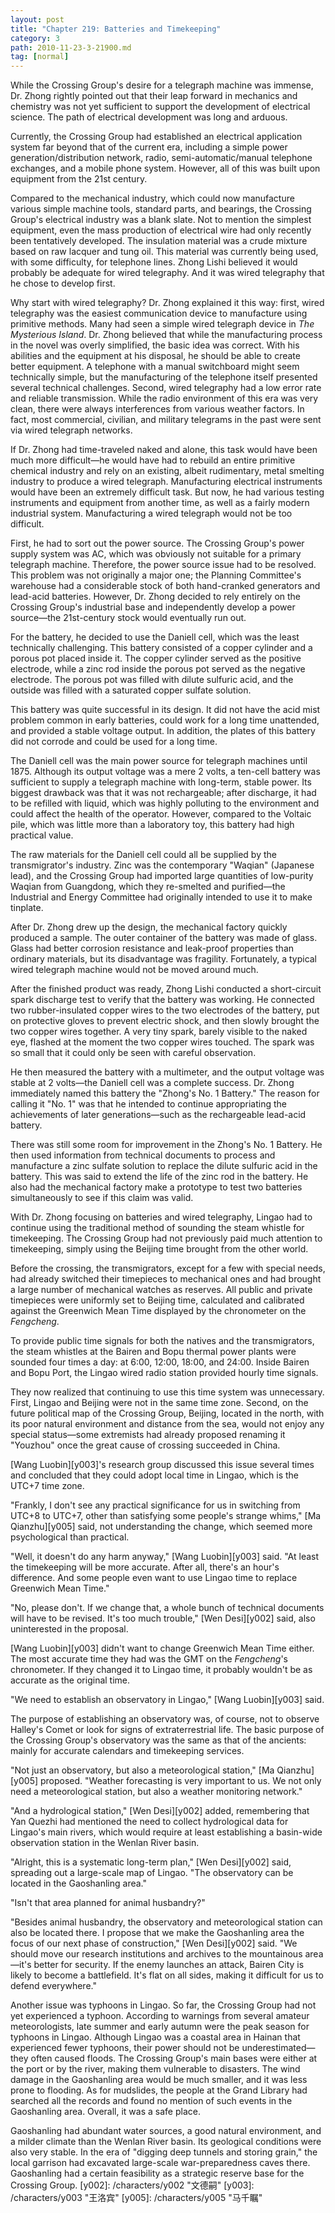 ```yaml
---
layout: post
title: "Chapter 219: Batteries and Timekeeping"
category: 3
path: 2010-11-23-3-21900.md
tag: [normal]
---
```


While the Crossing Group's desire for a telegraph machine was immense, Dr. Zhong rightly pointed out that their leap forward in mechanics and chemistry was not yet sufficient to support the development of electrical science. The path of electrical development was long and arduous.

Currently, the Crossing Group had established an electrical application system far beyond that of the current era, including a simple power generation/distribution network, radio, semi-automatic/manual telephone exchanges, and a mobile phone system. However, all of this was built upon equipment from the 21st century.

Compared to the mechanical industry, which could now manufacture various simple machine tools, standard parts, and bearings, the Crossing Group's electrical industry was a blank slate. Not to mention the simplest equipment, even the mass production of electrical wire had only recently been tentatively developed. The insulation material was a crude mixture based on raw lacquer and tung oil. This material was currently being used, with some difficulty, for telephone lines. Zhong Lishi believed it would probably be adequate for wired telegraphy. And it was wired telegraphy that he chose to develop first.

Why start with wired telegraphy? Dr. Zhong explained it this way: first, wired telegraphy was the easiest communication device to manufacture using primitive methods. Many had seen a simple wired telegraph device in *The Mysterious Island*. Dr. Zhong believed that while the manufacturing process in the novel was overly simplified, the basic idea was correct. With his abilities and the equipment at his disposal, he should be able to create better equipment. A telephone with a manual switchboard might seem technically simple, but the manufacturing of the telephone itself presented several technical challenges. Second, wired telegraphy had a low error rate and reliable transmission. While the radio environment of this era was very clean, there were always interferences from various weather factors. In fact, most commercial, civilian, and military telegrams in the past were sent via wired telegraph networks.

If Dr. Zhong had time-traveled naked and alone, this task would have been much more difficult—he would have had to rebuild an entire primitive chemical industry and rely on an existing, albeit rudimentary, metal smelting industry to produce a wired telegraph. Manufacturing electrical instruments would have been an extremely difficult task. But now, he had various testing instruments and equipment from another time, as well as a fairly modern industrial system. Manufacturing a wired telegraph would not be too difficult.

First, he had to sort out the power source. The Crossing Group's power supply system was AC, which was obviously not suitable for a primary telegraph machine. Therefore, the power source issue had to be resolved. This problem was not originally a major one; the Planning Committee's warehouse had a considerable stock of both hand-cranked generators and lead-acid batteries. However, Dr. Zhong decided to rely entirely on the Crossing Group's industrial base and independently develop a power source—the 21st-century stock would eventually run out.

For the battery, he decided to use the Daniell cell, which was the least technically challenging. This battery consisted of a copper cylinder and a porous pot placed inside it. The copper cylinder served as the positive electrode, while a zinc rod inside the porous pot served as the negative electrode. The porous pot was filled with dilute sulfuric acid, and the outside was filled with a saturated copper sulfate solution.

This battery was quite successful in its design. It did not have the acid mist problem common in early batteries, could work for a long time unattended, and provided a stable voltage output. In addition, the plates of this battery did not corrode and could be used for a long time.

The Daniell cell was the main power source for telegraph machines until 1875. Although its output voltage was a mere 2 volts, a ten-cell battery was sufficient to supply a telegraph machine with long-term, stable power. Its biggest drawback was that it was not rechargeable; after discharge, it had to be refilled with liquid, which was highly polluting to the environment and could affect the health of the operator. However, compared to the Voltaic pile, which was little more than a laboratory toy, this battery had high practical value.

The raw materials for the Daniell cell could all be supplied by the transmigrator's industry. Zinc was the contemporary "Waqian" (Japanese lead), and the Crossing Group had imported large quantities of low-purity Waqian from Guangdong, which they re-smelted and purified—the Industrial and Energy Committee had originally intended to use it to make tinplate.

After Dr. Zhong drew up the design, the mechanical factory quickly produced a sample. The outer container of the battery was made of glass. Glass had better corrosion resistance and leak-proof properties than ordinary materials, but its disadvantage was fragility. Fortunately, a typical wired telegraph machine would not be moved around much.

After the finished product was ready, Zhong Lishi conducted a short-circuit spark discharge test to verify that the battery was working. He connected two rubber-insulated copper wires to the two electrodes of the battery, put on protective gloves to prevent electric shock, and then slowly brought the two copper wires together. A very tiny spark, barely visible to the naked eye, flashed at the moment the two copper wires touched. The spark was so small that it could only be seen with careful observation.

He then measured the battery with a multimeter, and the output voltage was stable at 2 volts—the Daniell cell was a complete success. Dr. Zhong immediately named this battery the "Zhong's No. 1 Battery." The reason for calling it "No. 1" was that he intended to continue appropriating the achievements of later generations—such as the rechargeable lead-acid battery.

There was still some room for improvement in the Zhong's No. 1 Battery. He then used information from technical documents to process and manufacture a zinc sulfate solution to replace the dilute sulfuric acid in the battery. This was said to extend the life of the zinc rod in the battery. He also had the mechanical factory make a prototype to test two batteries simultaneously to see if this claim was valid.

With Dr. Zhong focusing on batteries and wired telegraphy, Lingao had to continue using the traditional method of sounding the steam whistle for timekeeping. The Crossing Group had not previously paid much attention to timekeeping, simply using the Beijing time brought from the other world.

Before the crossing, the transmigrators, except for a few with special needs, had already switched their timepieces to mechanical ones and had brought a large number of mechanical watches as reserves. All public and private timepieces were uniformly set to Beijing time, calculated and calibrated against the Greenwich Mean Time displayed by the chronometer on the *Fengcheng*.

To provide public time signals for both the natives and the transmigrators, the steam whistles at the Bairen and Bopu thermal power plants were sounded four times a day: at 6:00, 12:00, 18:00, and 24:00. Inside Bairen and Bopu Port, the Lingao wired radio station provided hourly time signals.

They now realized that continuing to use this time system was unnecessary. First, Lingao and Beijing were not in the same time zone. Second, on the future political map of the Crossing Group, Beijing, located in the north, with its poor natural environment and distance from the sea, would not enjoy any special status—some extremists had already proposed renaming it "Youzhou" once the great cause of crossing succeeded in China.

[Wang Luobin][y003]'s research group discussed this issue several times and concluded that they could adopt local time in Lingao, which is the UTC+7 time zone.

"Frankly, I don't see any practical significance for us in switching from UTC+8 to UTC+7, other than satisfying some people's strange whims," [Ma Qianzhu][y005] said, not understanding the change, which seemed more psychological than practical.

"Well, it doesn't do any harm anyway," [Wang Luobin][y003] said. "At least the timekeeping will be more accurate. After all, there's an hour's difference. And some people even want to use Lingao time to replace Greenwich Mean Time."

"No, please don't. If we change that, a whole bunch of technical documents will have to be revised. It's too much trouble," [Wen Desi][y002] said, also uninterested in the proposal.

[Wang Luobin][y003] didn't want to change Greenwich Mean Time either. The most accurate time they had was the GMT on the *Fengcheng*'s chronometer. If they changed it to Lingao time, it probably wouldn't be as accurate as the original time.

"We need to establish an observatory in Lingao," [Wang Luobin][y003] said.

The purpose of establishing an observatory was, of course, not to observe Halley's Comet or look for signs of extraterrestrial life. The basic purpose of the Crossing Group's observatory was the same as that of the ancients: mainly for accurate calendars and timekeeping services.

"Not just an observatory, but also a meteorological station," [Ma Qianzhu][y005] proposed. "Weather forecasting is very important to us. We not only need a meteorological station, but also a weather monitoring network."

"And a hydrological station," [Wen Desi][y002] added, remembering that Yan Quezhi had mentioned the need to collect hydrological data for Lingao's main rivers, which would require at least establishing a basin-wide observation station in the Wenlan River basin.

"Alright, this is a systematic long-term plan," [Wen Desi][y002] said, spreading out a large-scale map of Lingao. "The observatory can be located in the Gaoshanling area."

"Isn't that area planned for animal husbandry?"

"Besides animal husbandry, the observatory and meteorological station can also be located there. I propose that we make the Gaoshanling area the focus of our next phase of construction," [Wen Desi][y002] said. "We should move our research institutions and archives to the mountainous area—it's better for security. If the enemy launches an attack, Bairen City is likely to become a battlefield. It's flat on all sides, making it difficult for us to defend everywhere."

Another issue was typhoons in Lingao. So far, the Crossing Group had not yet experienced a typhoon. According to warnings from several amateur meteorologists, late summer and early autumn were the peak season for typhoons in Lingao. Although Lingao was a coastal area in Hainan that experienced fewer typhoons, their power should not be underestimated—they often caused floods. The Crossing Group's main bases were either at the port or by the river, making them vulnerable to disasters. The wind damage in the Gaoshanling area would be much smaller, and it was less prone to flooding. As for mudslides, the people at the Grand Library had searched all the records and found no mention of such events in the Gaoshanling area. Overall, it was a safe place.

Gaoshanling had abundant water sources, a good natural environment, and a milder climate than the Wenlan River basin. Its geological conditions were also very stable. In the era of "digging deep tunnels and storing grain," the local garrison had excavated large-scale war-preparedness caves there. Gaoshanling had a certain feasibility as a strategic reserve base for the Crossing Group.
[y002]: /characters/y002 "文德嗣"
[y003]: /characters/y003 "王洛宾"
[y005]: /characters/y005 "马千瞩"